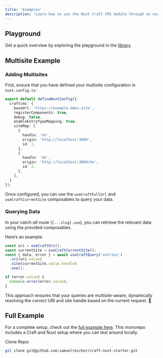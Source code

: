 ```yaml
---
title: 'Examples'
description: 'Learn how to use the Nuxt Craft CMS module through an example.'
---
```


## Playground

Get a quick overview by exploring the playground in the [library](https://github.com/samuelreichor/nuxt-craftcms/tree/main/playground).

## Multisite Example

### Adding Multisites

First, ensure that you have defined your multisite configuration in `nuxt.config.ts`:  

```ts [nuxt.config.ts]
export default defineNuxtConfig({
  craftcms: {
    baseUrl: 'https://example.ddev.site',
    registerComponents: true,
    debug: false,
    enableEntryTypeMapping: true,
    siteMap: [
      {
        handle: 'en',
        origin: 'http://localhost:3000',
        id: 1,
      },
      {
        handle: 'de',
        origin: 'http://localhost:3000/de',
        id: 2,
      },
    ],
  }
});
```

Once configured, you can use the `useCraftFullUrl` and `useCraftCurrentSite` composables to query your data.  

### Querying Data

In your catch-all route (`[...slug].vue`), you can retrieve the relevant data using the provided composables.  

Here’s an example:  

```ts
const uri = useCraftUri();
const currentSite = useCraftCurrentSite();
const { data, error } = await useCraftQuery('entries')
  .uri(uri.value)
  .site(currentSite.value.handle)
  .one();

if (error.value) {
  console.error(error.value);
}
```

This approach ensures that your queries are multisite-aware, dynamically resolving the correct URI and site handle based on the current request. 🚀

## Full Example

For a complete setup, check out the [full example here](https://github.com/samuelreichor/craft-nuxt-starter). 
This monorepo includes a Craft and Nuxt setup where you can test around locally.

Clone Repo: 

```bash
git clone git@github.com:samuelreichor/craft-nuxt-starter.git
```
